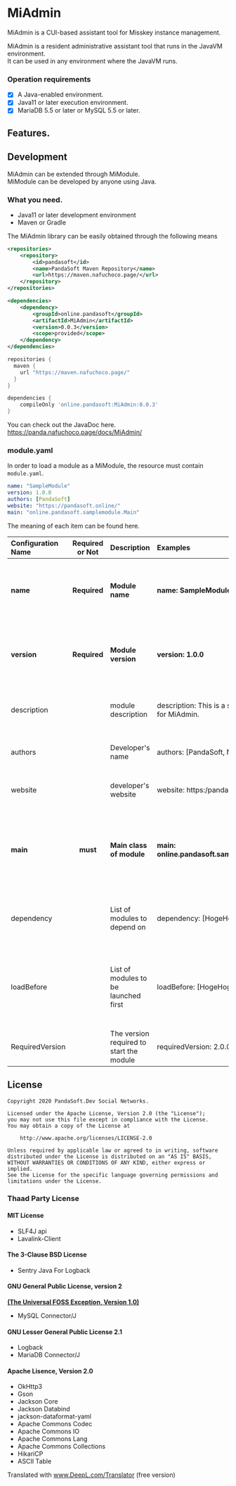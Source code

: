 # MiAdmin
MiAdmin is a CUI-based assistant tool for Misskey instance management.

MiAdmin is a resident administrative assistant tool that runs in the JavaVM environment.  
It can be used in any environment where the JavaVM runs.

### Operation requirements
- [x] A Java-enabled environment.
- [x] Java11 or later execution environment.
- [x] MariaDB 5.5 or later or MySQL 5.5 or later.

## Features.

## Development
MiAdmin can be extended through MiModule.  
MiModule can be developed by anyone using Java.

### What you need.
- Java11 or later development environment
- Maven or Gradle

The MiAdmin library can be easily obtained through the following means
```xml
<repositories>
    <repository>
        <id>pandasoft</id>
        <name>PandaSoft Maven Repository</name>
        <url>https://maven.nafuchoco.page/</url>
    </repository>
</repositories>

<dependencies>
    <dependency>
        <groupId>online.pandasoft</groupId>
        <artifactId>MiAdmin</artifactId>
        <version>0.0.3</version>
        <scope>provided</scope>
    </dependency>
</dependencies>
```
```groovy
repositories {
  maven {
    url "https://maven.nafuchoco.page/"
  }
}

dependencies {
    compileOnly 'online.pandasoft:MiAdmin:0.0.3'
}
```

You can check out the JavaDoc here.  
https://panda.nafuchoco.page/docs/MiAdmin/

### module.yaml
In order to load a module as a MiModule, the resource must contain `module.yaml`.
```yaml
name: "SampleModule"
version: 1.0.0
authors: [PandaSoft]
website: "https://pandasoft.online/"
main: "online.pandasoft.samplemodule.Main"
```
The meaning of each item can be found here.

|Configuration Name|Required or Not|Description|Examples|Remarks|
|:---|:---:|:---|:---|:---|
|**name**|**Required**|**Module name**|**name: SampleModule**|**The data folder of the module is determined by this name setting. /modules/(name). <br>It is recommended that the name of the module's jar file should be the same as the name setting. Example: 'SampleModule.jar'**|
|**version**|**Required**|**Module version**|**version: 1.0.0**|You can set any string in the **version setting. <BR>If you add a new feature or fix a bug, please raise the version number. <br>The version information is displayed when the command "module {module name}" is executed. **|
|description| |module description|description: This is a sample module for MiAdmin. |Please write a summary of the features offered by the module. <BR>The information in the description is displayed when the command "modules {module name}" is executed. |
|authors| |Developer's name|authors: [PandaSoft, NAFU_at]|Please write the developer's name. <br>The developer name information is displayed when the command "modules {module name}" is executed. |
|website| |developer's website|website: https:/pandasoft.online/|Please write the developer's site address. <br>The information on the website is displayed when you run the command "modules {module name}". |
|**main**|**must**|**Main class of module**|**main: online.pandasoft.samplemodule.Main**|**Please describe the main class of the module that extends (extends) the MiModule class. <BR>Include the package name and use the full name of the main class. <br> For example, if the package name is online.pandasoft.samplemodule and the class name is Main, write online.pandasoft.samplemodule.Main. **|
|dependency| |List of modules to depend on|dependency: [HogeHoge, fugafuga]|List of other modules that are required to launch your module. <BR> Put it in the `name` setting name of the other module. <BR>If the module set here is not found, you will get an error when launching the plugin. |
|loadBefore||List of modules to be launched first|loadBefore: [HogeHoge, fugafuga]|This is a list of other modules that should be started before your module. <BR> Put it in the `name` setting name of the other module. <BR>The modules listed here will be loaded before their own modules. <BR>It is possible to launch a module even if multiple modules depend on each other in the loadBefore setting. |
|RequiredVersion||The version required to start the module|requiredVersion: 2.0.0|Enter the version of MiAdmin that is required to launch the module. <MajorVersion.MinorVersion.PatchVersion> <BR>The pre-release version is not judged. |

## License
    Copyright 2020 PandaSoft.Dev Social Networks.
    
    Licensed under the Apache License, Version 2.0 (the "License");
    you may not use this file except in compliance with the License.
    You may obtain a copy of the License at
    
        http://www.apache.org/licenses/LICENSE-2.0
    
    Unless required by applicable law or agreed to in writing, software
    distributed under the License is distributed on an "AS IS" BASIS,
    WITHOUT WARRANTIES OR CONDITIONS OF ANY KIND, either express or implied.
    See the License for the specific language governing permissions and
    limitations under the License.

### Thaad Party License
#### MIT License
- SLF4J api
- Lavalink-Client

#### The 3-Clause BSD License
- Sentry Java For Logback

#### GNU General Public License, version 2
**[(The Universal FOSS Exception, Version 1.0)](https://oss.oracle.com/licenses/universal-foss-exception/)**
- MySQL Connector/J

#### GNU Lesser General Public License 2.1
- Logback
- MariaDB Connector/J

#### Apache Lisence, Version 2.0
- OkHttp3
- Gson
- Jackson Core
- Jackson Databind
- jackson-dataformat-yaml
- Apache Commons Codec
- Apache Commons IO
- Apache Commons Lang
- Apache Commons Collections
- HikariCP
- ASCII Table

Translated with www.DeepL.com/Translator (free version)